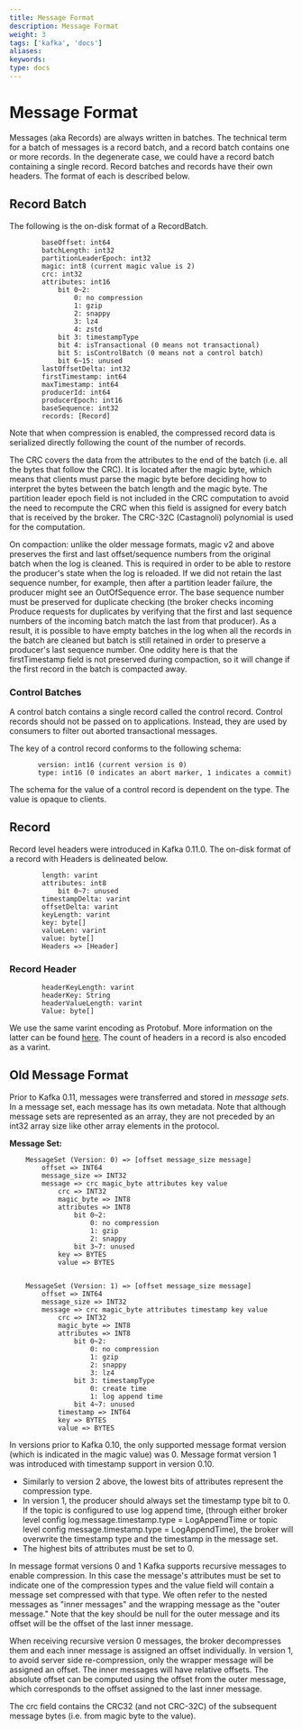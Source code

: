 ```yaml
---
title: Message Format
description: Message Format
weight: 3
tags: ['kafka', 'docs']
aliases: 
keywords: 
type: docs
---
```


# Message Format

Messages (aka Records) are always written in batches. The technical term for a batch of messages is a record batch, and a record batch contains one or more records. In the degenerate case, we could have a record batch containing a single record. Record batches and records have their own headers. The format of each is described below. 

## Record Batch

The following is the on-disk format of a RecordBatch. 
    
    
    		baseOffset: int64
    		batchLength: int32
    		partitionLeaderEpoch: int32
    		magic: int8 (current magic value is 2)
    		crc: int32
    		attributes: int16
    			bit 0~2:
    				0: no compression
    				1: gzip
    				2: snappy
    				3: lz4
    				4: zstd
    			bit 3: timestampType
    			bit 4: isTransactional (0 means not transactional)
    			bit 5: isControlBatch (0 means not a control batch)
    			bit 6~15: unused
    		lastOffsetDelta: int32
    		firstTimestamp: int64
    		maxTimestamp: int64
    		producerId: int64
    		producerEpoch: int16
    		baseSequence: int32
    		records: [Record]

Note that when compression is enabled, the compressed record data is serialized directly following the count of the number of records. 

The CRC covers the data from the attributes to the end of the batch (i.e. all the bytes that follow the CRC). It is located after the magic byte, which means that clients must parse the magic byte before deciding how to interpret the bytes between the batch length and the magic byte. The partition leader epoch field is not included in the CRC computation to avoid the need to recompute the CRC when this field is assigned for every batch that is received by the broker. The CRC-32C (Castagnoli) polynomial is used for the computation.

On compaction: unlike the older message formats, magic v2 and above preserves the first and last offset/sequence numbers from the original batch when the log is cleaned. This is required in order to be able to restore the producer's state when the log is reloaded. If we did not retain the last sequence number, for example, then after a partition leader failure, the producer might see an OutOfSequence error. The base sequence number must be preserved for duplicate checking (the broker checks incoming Produce requests for duplicates by verifying that the first and last sequence numbers of the incoming batch match the last from that producer). As a result, it is possible to have empty batches in the log when all the records in the batch are cleaned but batch is still retained in order to preserve a producer's last sequence number. One oddity here is that the firstTimestamp field is not preserved during compaction, so it will change if the first record in the batch is compacted away.

### Control Batches

A control batch contains a single record called the control record. Control records should not be passed on to applications. Instead, they are used by consumers to filter out aborted transactional messages.

The key of a control record conforms to the following schema: 
    
    
           version: int16 (current version is 0)
           type: int16 (0 indicates an abort marker, 1 indicates a commit)

The schema for the value of a control record is dependent on the type. The value is opaque to clients.

## Record

Record level headers were introduced in Kafka 0.11.0. The on-disk format of a record with Headers is delineated below. 
    
    
    		length: varint
    		attributes: int8
    			bit 0~7: unused
    		timestampDelta: varint
    		offsetDelta: varint
    		keyLength: varint
    		key: byte[]
    		valueLen: varint
    		value: byte[]
    		Headers => [Header]

### Record Header
    
    
    		headerKeyLength: varint
    		headerKey: String
    		headerValueLength: varint
    		Value: byte[]

We use the same varint encoding as Protobuf. More information on the latter can be found [here](https://developers.google.com/protocol-buffers/docs/encoding#varints). The count of headers in a record is also encoded as a varint.

## Old Message Format

Prior to Kafka 0.11, messages were transferred and stored in _message sets_. In a message set, each message has its own metadata. Note that although message sets are represented as an array, they are not preceded by an int32 array size like other array elements in the protocol. 

**Message Set:**  

    
    
        MessageSet (Version: 0) => [offset message_size message]
            offset => INT64
            message_size => INT32
            message => crc magic_byte attributes key value
                crc => INT32
                magic_byte => INT8
                attributes => INT8
                    bit 0~2:
                        0: no compression
                        1: gzip
                        2: snappy
                    bit 3~7: unused
                key => BYTES
                value => BYTES
    
    
        MessageSet (Version: 1) => [offset message_size message]
            offset => INT64
            message_size => INT32
            message => crc magic_byte attributes timestamp key value
                crc => INT32
                magic_byte => INT8
                attributes => INT8
                    bit 0~2:
                        0: no compression
                        1: gzip
                        2: snappy
                        3: lz4
                    bit 3: timestampType
                        0: create time
                        1: log append time
                    bit 4~7: unused
                timestamp => INT64
                key => BYTES
                value => BYTES

In versions prior to Kafka 0.10, the only supported message format version (which is indicated in the magic value) was 0. Message format version 1 was introduced with timestamp support in version 0.10. 

  * Similarly to version 2 above, the lowest bits of attributes represent the compression type.
  * In version 1, the producer should always set the timestamp type bit to 0. If the topic is configured to use log append time, (through either broker level config log.message.timestamp.type = LogAppendTime or topic level config message.timestamp.type = LogAppendTime), the broker will overwrite the timestamp type and the timestamp in the message set.
  * The highest bits of attributes must be set to 0.



In message format versions 0 and 1 Kafka supports recursive messages to enable compression. In this case the message's attributes must be set to indicate one of the compression types and the value field will contain a message set compressed with that type. We often refer to the nested messages as "inner messages" and the wrapping message as the "outer message." Note that the key should be null for the outer message and its offset will be the offset of the last inner message. 

When receiving recursive version 0 messages, the broker decompresses them and each inner message is assigned an offset individually. In version 1, to avoid server side re-compression, only the wrapper message will be assigned an offset. The inner messages will have relative offsets. The absolute offset can be computed using the offset from the outer message, which corresponds to the offset assigned to the last inner message. 

The crc field contains the CRC32 (and not CRC-32C) of the subsequent message bytes (i.e. from magic byte to the value).
